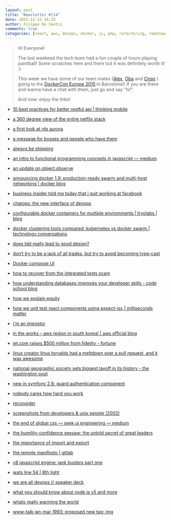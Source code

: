 ```yaml
---
layout: post
title: "Newsletter #114"
date: 2015-11-12 14:23
author: Filippo De Santis
comments: true
categories: [react, aws, devops, docker, js, php, refactoring, remotework, rest, symfony, tdd, team]
---
```


> Hi Everyone!
>
> The last weekeed the tech team had a fun couple of hours playing paintball! Some scratches here and there but it was definitely worth it! :)
>
> This week we have some of our team mates ([Alex](http://tech.namshi.io/team/#Alessandro%20Nadalin), [Oba](http://tech.namshi.io/team/#Oluwaseun%20Obajobi) and [Cirpo](<http://tech.namshi.io/team/#Alessandro Cinelli (cirpo)>) ) going to the [DockerCon Europe 2015](http://europe-2015.dockercon.com/) in Barcelona!!
> If you are there and wanna have a chat with them, just go and say "hi!".
>
> And now: enjoy the links!
>


* [10 best practices for better restful api | thinking mobile](http://blog.mwaysolutions.com/2014/06/05/10-best-practices-for-better-restful-api/)

* [a 360 degree view of the entire netflix stack](http://highscalability.com/blog/2015/11/9/a-360-degree-view-of-the-entire-netflix-stack.html?utm_source=Daily+Email)

* [a first look at rds aurora](https://www.percona.com/blog/2015/11/02/first-look-rds-aurora/)

<!-- more -->

* [a message for bosses and people who have them](https://medium.com/@hankgreen/a-message-for-bosses-and-people-who-have-them-8c60d24de4f3)

* [always be shipping](http://www.slideshare.net/francescou/always-be-shipping)

* [an intro to functional programming concepts in javascript — medium](https://medium.com/@collardeau/intro-to-functional-programming-concepts-in-javascript-b0650773139c)

* [an update on object.observe](https://esdiscuss.org/topic/an-update-on-object-observe?utm_source=javascriptweekly)

* [announcing docker 1.9: production-ready swarm and multi-host networking | docker blog](https://blog.docker.com/2015/11/docker-1-9-production-ready-swarm-multi-host-networking/?utm_content=buffer00bc5)

* [business insider told me today that i quit working at facebook](https://www.facebook.com/Girish/posts/10104242406385427)

* [chatops: the new interface of devops](http://www.jasonhand.com/chatops-the-new-interface-of-devops/)

* [configurable docker containers for multiple environments | tryolabs | blog](http://blog.tryolabs.com/2015/03/26/configurable-docker-containers-for-multiple-environments/)

* [docker clustering tools compared: kubernetes vs docker swarm | technology conversations](http://technologyconversations.com/2015/11/04/docker-clustering-tools-compared-kubernetes-vs-docker-swarm/?utm_content=buffer3b27e)

* [does tdd really lead to good design?](http://codurance.com/2015/05/12/does-tdd-lead-to-good-design/)

* [don’t try to be a jack of all trades, but try to avoid becoming type-cast](http://blog.fogcreek.com/dev-life-interview-with-phil-sturgeon/?utm_content=buffer8339d)

* [Docker compose UI](https://github.com/francescou/docker-compose-ui)

* [how to recover from the integrated tests scam](http://blog.thecodewhisperer.com/2015/11/07/how-to-recover-from-the-integrated-tests-scam/)

* [how understanding databases improves your developer skills - code school blog](http://blog.codeschool.io/2015/11/04/how-understanding-databases-improves-your-developer-skills/)

* [how we explain equity](https://open.buffer.com/explaining-equity/)

* [how we unit test react components using expect-jsx | milliseconds matter](https://blog.algolia.com/how-we-unit-test-react-components-using-expect-jsx/)

* [i'm an impostor](https://davidwalsh.name/impostor-syndrome)

* [in the works – aws region in south korea! | aws official blog](https://aws.amazon.com/blogs/aws/next-stop-korea/?utm_content=buffera4edc)

* [jet.com raises $500 million from fidelity - fortune](http://fortune.com/2015/11/04/jet-fundraising-fidelity/?utm_content=buffer91c18)

* [linux creator linus torvalds had a meltdown over a pull request, and it was awesome](http://thenextweb.com/dd/2015/11/02/linux-creator-linus-torvalds-had-a-meltdown-over-a-pull-request-and-it-was-awesome/?utm_content=bufferaf748)

* [national geographic society sets biggest layoff in its history - the washington post](https://www.washingtonpost.com/lifestyle/style/national-geographic-society-sets-biggest-layoff-in-its-history/2015/11/03/2966e1b4-8252-11e5-a7ca-6ab6ec20f839_story.html?utm_content=buffer5cf50)

* [new in symfony 2.8: guard authentication component](http://symfony.com/blog/new-in-symfony-2-8-guard-authentication-component)

* [nobody cares how hard you work](http://99u.com/articles/51908/nobody-cares-how-hard-you-work?utm_campaign=Remotive+-+Productive+Remote+Workers)

* [reconsider](https://medium.com/@dhh/reconsider-41adf356857f)

* [screenshots from developers & unix people (2002)](https://anders.unix.se/2015/10/28/screenshots-from-developers--unix-people-2002)

* [the end of global css — seek ui engineering — medium](https://medium.com/seek-ui-engineering/the-end-of-global-css-90d2a4a06284)

* [the humility-confidence seesaw: the untold secret of great leaders](https://open.buffer.com/confidence-humility/)

* [the importance of import and export](http://benjamn.github.io/empirenode-2015/)

* [the remote manifesto | gitlab](https://about.gitlab.com/2015/04/08/the-remote-manifesto/)

* [v8 javascript engine: jank busters part one](http://v8project.blogspot.ae/2015/10/jank-busters-part-one.html?spref=tw)

* [wats line 54 | 8th light](https://blog.8thlight.com/uncle-bob/2015/10/05/WattsLine54.html)

* [we are all devops // speaker deck](https://speakerdeck.com/kdaniels/we-are-all-devops)

* [what you should know about node.js v5 and more](https://nodejs.org/en/blog/community/node-v5/)

* [whats really warming the world](http://www.bloomberg.com/graphics/2015-whats-warming-the-world/)

* [www-talk jan-mar 1993: proposed new tag: img](http://1997.webhistory.org/www.lists/www-talk.1993q1/0182.html?utm_content=buffer1f260)
